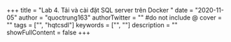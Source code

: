 +++
title = "Lab 4. Tải và cài đặt SQL server trên Docker	"
date = "2020-11-05"
author = "quoctrung163"
authorTwitter = "" #do not include @
cover = ""
tags = ["", "hqtcsdl"]
keywords = ["", ""]
description = ""
showFullContent = false
+++


